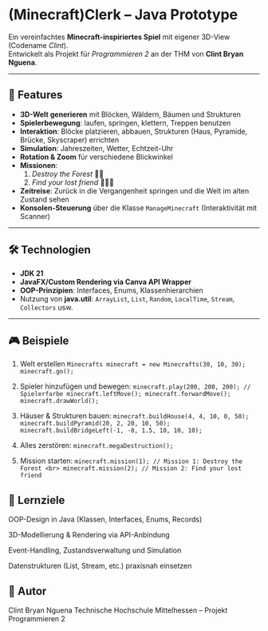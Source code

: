 # (Minecraft)Clerk – Java Prototype

Ein vereinfachtes **Minecraft-inspiriertes Spiel** mit eigener 3D-View (Codename *Clint*).  
Entwickelt als Projekt für *Programmieren 2* an der THM von **Clint Bryan Nguena**.

---

## 🚀 Features

- **3D-Welt generieren** mit Blöcken, Wäldern, Bäumen und Strukturen  
- **Spielerbewegung**: laufen, springen, klettern, Treppen benutzen  
- **Interaktion**: Blöcke platzieren, abbauen, Strukturen (Haus, Pyramide, Brücke, Skyscraper) errichten  
- **Simulation**: Jahreszeiten, Wetter, Echtzeit-Uhr  
- **Rotation & Zoom** für verschiedene Blickwinkel  
- **Missionen**:
  1. *Destroy the Forest* 🌲🔥  
  2. *Find your lost friend* 🧑‍🤝‍🧑  
- **Zeitreise**: Zurück in die Vergangenheit springen und die Welt im alten Zustand sehen  
- **Konsolen-Steuerung** über die Klasse `ManageMinecraft` (Interaktivität mit Scanner)  

---

## 🛠️ Technologien

- **JDK 21**  
- **JavaFX/Custom Rendering via Canva API Wrapper**  
- **OOP-Prinzipien**: Interfaces, Enums, Klassenhierarchien  
- Nutzung von **java.util**: `ArrayList`, `List`, `Random`, `LocalTime`, `Stream`, `Collectors` usw.  

---

## 🎮 Beispiele
1. Welt erstellen ``Minecrafts minecraft = new Minecrafts(30, 10, 30);
minecraft.go();``

2. Spieler hinzufügen und bewegen: ``minecraft.play(200, 200, 200); // Spielerfarbe
minecraft.leftMove();
minecraft.forwardMove();
minecraft.drawWorld();``

3. Häuser & Strukturen bauen: ``minecraft.buildHouse(4, 4, 10, 0, 50);
minecraft.buildPyramid(20, 2, 20, 10, 50);
minecraft.buildBridgeLeft(-1, -8, 1.5, 10, 10, 10);``

4. Alles zerstören: ``minecraft.megaDestruction();``

5. Mission starten: ``minecraft.mission(1); // Mission 1: Destroy the Forest <br>
minecraft.mission(2); // Mission 2: Find your lost friend``

## 🎯 Lernziele

OOP-Design in Java (Klassen, Interfaces, Enums, Records)

3D-Modellierung & Rendering via API-Anbindung

Event-Handling, Zustandsverwaltung und Simulation

Datenstrukturen (List, Stream, etc.) praxisnah einsetzen

## 👤 Autor

Clint Bryan Nguena
Technische Hochschule Mittelhessen – Projekt Programmieren 2

